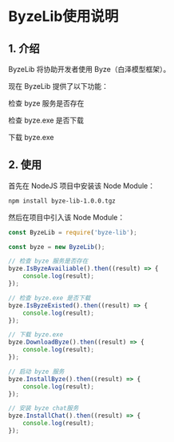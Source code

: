 # ByzeLib使用说明

## 1. 介绍

ByzeLib 将协助开发者使用 Byze（白泽模型框架）。

现在 ByzeLib 提供了以下功能：

检查 byze 服务是否存在

检查 byze.exe 是否下载

下载 byze.exe

## 2. 使用

首先在 NodeJS 项目中安装该 Node Module：


``` sh
npm install byze-lib-1.0.0.tgz
```

然后在项目中引入该 Node Module：

``` JavaScript
const ByzeLib = require('byze-lib');

const byze = new ByzeLib();

// 检查 byze 服务是否存在
byze.IsByzeAvailiable().then((result) => {
    console.log(result);
});

// 检查 byze.exe 是否下载
byze.IsByzeExisted().then((result) => {
    console.log(result);
});

// 下载 byze.exe
byze.DownloadByze().then((result) => {
    console.log(result);
});

// 启动 byze 服务
byze.InstallByze().then((result) => {
    console.log(result);
});

// 安装 byze chat服务
byze.InstallChat().then((result) => {
    console.log(result);
});

```

